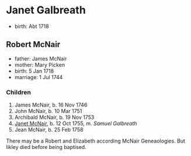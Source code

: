 # Janet Galbreath

- birth: Abt 1718

## Robert McNair

- father: James McNair
- mother: Mary Picken
- birth: 5 Jan 1718
- marriage: 1 Jul 1744

### Children

1. James McNair, b. 16 Nov 1746
2. John McNair, b. 10 Mar 1751
3. Archibald McNair, b. 19 Nov 1753
4. [Janet McNair](galbreath-samuel-1736.md), b. 12 Oct 1755, m. *Samuel Galbreath*
5. Jean McNair, b. 25 Feb 1758

There may be a Robert and Elizabeth according McNair Geneaologies.  But likley died before being baptised.
